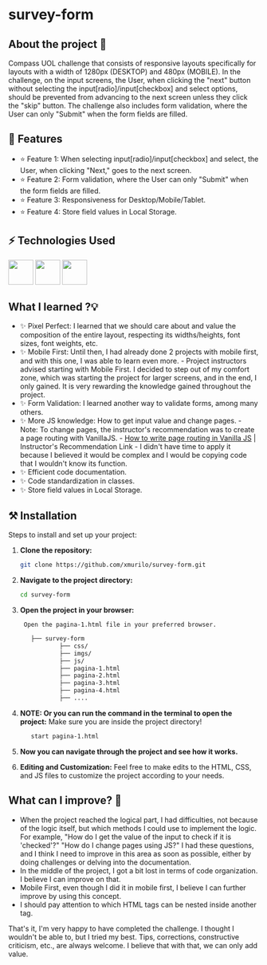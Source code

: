 # survey-form
## About the project 📗

Compass UOL challenge that consists of responsive layouts specifically for layouts with a width of 1280px (DESKTOP) and 480px (MOBILE).
In the challenge, on the input screens, the User, when clicking the "next" button without selecting the input[radio]/input[checkbox] and select options, should be prevented from advancing to the next screen unless they click the "skip" button. The challenge also includes form validation, where the User can only "Submit" when the form fields are filled.

## 🚀 Features

- ⭐ Feature 1: When selecting input[radio]/input[checkbox] and select, the User, when clicking "Next," goes to the next screen.
- ⭐ Feature 2: Form validation, where the User can only "Submit" when the form fields are filled.
- ⭐ Feature 3: Responsiveness for Desktop/Mobile/Tablet.
- ⭐ Feature 4: Store field values in Local Storage.

## ⚡ Technologies Used
<div>
        <img height="50" width="50" src="https://cdn.jsdelivr.net/gh/devicons/devicon/icons/html5/html5-original.svg" />  
        <img height="50" width="50" src="https://cdn.jsdelivr.net/gh/devicons/devicon/icons/css3/css3-original.svg" />
        <img height="50" width="50" src="https://cdn.jsdelivr.net/gh/devicons/devicon/icons/javascript/javascript-original.svg" /> 
</div>

## What I learned ?💡

- ✨ Pixel Perfect: I learned that we should care about and value the composition of the entire layout, respecting its widths/heights, font sizes, font weights, etc.
- ✨ Mobile First: Until then, I had already done 2 projects with mobile first, and with this one, I was able to learn even more.
        - Project instructors advised starting with Mobile First. I decided to step out of my comfort zone, which was starting the project for larger screens, and in the end, I only gained. It is very rewarding the knowledge gained throughout the project.
- ✨ Form Validation: I learned another way to validate forms, among many others.
- ✨ More JS knowledge: How to get input value and change pages.
        - Note: To change pages, the instructor's recommendation was to create a page routing with VanillaJS.
        -  <a target="_blank" href="https://dev.to/rohanbagchi/how-to-write-a-vanillajs-router-hk3">How to write page routing in Vanilla JS</a>  | Instructor's Recommendation Link
        - I didn't have time to apply it because I believed it would be complex and I would be copying code that I wouldn't know its function.
- ✨ Efficient code documentation.
- ✨ Code standardization in classes.
- ✨ Store field values in Local Storage.

## ⚒️ Installation

Steps to install and set up your project:

1. **Clone the repository:**
     ```bash
     git clone https://github.com/xmurilo/survey-form.git
     
2. **Navigate to the project directory:**
     ```bash
     cd survey-form

3. **Open the project in your browser:**
        
        Open the pagina-1.html file in your preferred browser.
        
     ```bash
        ├── survey-form
                ├── css/
                ├── imgs/
                ├── js/
                ├── pagina-1.html
                ├── pagina-2.html
                ├── pagina-3.html
                ├── pagina-4.html
                ├── ....

4. **NOTE: Or you can run the command in the terminal to open the project:**
Make sure you are inside the project directory!
     ```bash
        start pagina-1.html

5. **Now you can navigate through the project and see how it works.**
6. **Editing and Customization:**
Feel free to make edits to the HTML, CSS, and JS files to customize the project according to your needs.

## What can I improve?  🔧

- When the project reached the logical part, I had difficulties, not because of the logic itself, but which methods I could use to implement the logic. For example, "How do I get the value of the input to check if it is 'checked'?" "How do I change pages using JS?" I had these questions, and I think I need to improve in this area as soon as possible, either by doing challenges or delving into the documentation.
- In the middle of the project, I got a bit lost in terms of code organization. I believe I can improve on that.
- Mobile First, even though I did it in mobile first, I believe I can further improve by using this concept.
- I should pay attention to which HTML tags can be nested inside another tag.

That's it, I'm very happy to have completed the challenge. I thought I wouldn't be able to, but I tried my best. Tips, corrections, constructive criticism, etc., are always welcome. I believe that with that, we can only add value.
